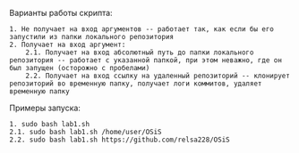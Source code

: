 Варианты работы скрипта:

    1. Не получает на вход аргументов -- работает так, как если бы его запустили из папки локального репозитория
    2. Получает на вход аргумент:  
        2.1. Получает на вход абсолютный путь до папки локального репозитория -- работает с указанной папкой, при этом неважно, где он был запущен (осторожно с пробелами)
        2.2. Получает на вход ссылку на удаленный репозиторий -- клонирует репозиторий во временную папку, получает логи коммитов, удаляет временную папку

Примеры запуска:

    1. sudo bash lab1.sh
    2.1. sudo bash lab1.sh /home/user/OSiS
    2.2. sudo bash lab1.sh https://github.com/relsa228/OSiS
